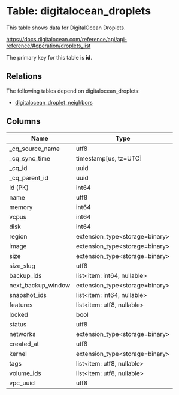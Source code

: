 # Table: digitalocean_droplets

This table shows data for DigitalOcean Droplets.

https://docs.digitalocean.com/reference/api/api-reference/#operation/droplets_list

The primary key for this table is **id**.

## Relations

The following tables depend on digitalocean_droplets:
  - [digitalocean_droplet_neighbors](digitalocean_droplet_neighbors)

## Columns

| Name          | Type          |
| ------------- | ------------- |
|_cq_source_name|utf8|
|_cq_sync_time|timestamp[us, tz=UTC]|
|_cq_id|uuid|
|_cq_parent_id|uuid|
|id (PK)|int64|
|name|utf8|
|memory|int64|
|vcpus|int64|
|disk|int64|
|region|extension_type<storage=binary>|
|image|extension_type<storage=binary>|
|size|extension_type<storage=binary>|
|size_slug|utf8|
|backup_ids|list<item: int64, nullable>|
|next_backup_window|extension_type<storage=binary>|
|snapshot_ids|list<item: int64, nullable>|
|features|list<item: utf8, nullable>|
|locked|bool|
|status|utf8|
|networks|extension_type<storage=binary>|
|created_at|utf8|
|kernel|extension_type<storage=binary>|
|tags|list<item: utf8, nullable>|
|volume_ids|list<item: utf8, nullable>|
|vpc_uuid|utf8|